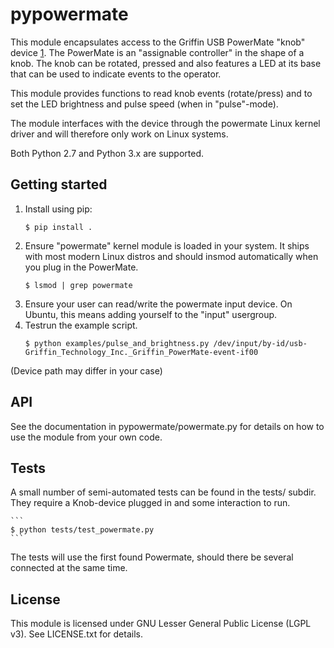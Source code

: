 # pypowermate

This module encapsulates access to the Griffin USB PowerMate "knob" device [1].
The PowerMate is an "assignable controller" in the shape of a knob. The knob
can be rotated, pressed and also features a LED at its base that can be used
to indicate events to the operator.

This module provides functions to read knob events (rotate/press) and to set
the LED brightness and pulse speed (when in "pulse"-mode).

The module interfaces with the device through the powermate Linux kernel driver
and will therefore only work on Linux systems.

Both Python 2.7 and Python 3.x are supported.

[1]: https://griffintechnology.com/us/powermate

## Getting started

1. Install using pip:
	```
	$ pip install .
	```
2. Ensure "powermate" kernel module is loaded in your system. It ships with
most modern Linux distros and should insmod automatically when you plug in
the PowerMate.
	```
	$ lsmod | grep powermate
	```
3. Ensure your user can read/write the powermate input device. On Ubuntu,
this means adding yourself to the "input" usergroup.
4. Testrun the example script.
	```
	$ python examples/pulse_and_brightness.py /dev/input/by-id/usb-Griffin_Technology_Inc._Griffin_PowerMate-event-if00
	```
(Device path may differ in your case)


## API

See the documentation in pypowermate/powermate.py for details on how to use the
module from your own code.

## Tests

A small number of semi-automated tests can be found in the tests/ subdir. They
require a Knob-device plugged in and some interaction to run.

	```
	$ python tests/test_powermate.py
	```

The tests will use the first found Powermate, should there be several connected
at the same time.

## License

This module is licensed under GNU Lesser General Public License (LGPL v3). See
LICENSE.txt for details.

